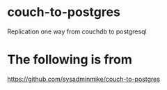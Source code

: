 # couch-to-postgres 

Replication one way from couchdb to postgresql

# The following is from 

  https://github.com/sysadminmike/couch-to-postgres 

